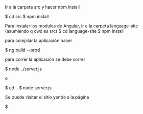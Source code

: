 

Ir a la carpeta src y hacer npm install

$ cd src
$ npm install

Para instalar los modulos de Angular, ir a la carpeta language-site
(asumiendo q cwd es src)
$ cd language-site
$ npm install

para compilar la aplicación hacer

$ ng build --prod

para correr la aplicación se debe correr

$ node ../server.js

o 

$ cd ..
$ node server.js

Se puede visitar el sitio yendo a la página

$ 


